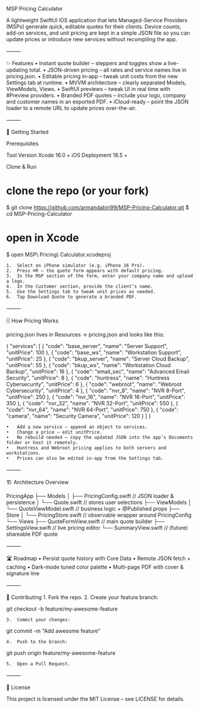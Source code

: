 MSP Pricing Calculator

A lightweight SwiftUI iOS application that lets Managed-Service Providers (MSPs) generate quick, editable quotes for their clients. Device counts, add-on services, and unit pricing are kept in a simple JSON file so you can update prices or introduce new services without recompiling the app.

⸻

✨ Features
	•	Instant quote builder – steppers and toggles show a live-updating total.
	•	JSON-driven pricing – all rates and service names live in pricing.json.
	•	Editable pricing in-app – tweak unit costs from the new Settings tab at runtime.
	•	MVVM architecture – clearly separated Models, ViewModels, Views.
	•	SwiftUI previews – tweak UI in real time with #Preview providers.
	•	Branded PDF quotes – include your logo, company and customer names in an exported PDF.
	•	iCloud-ready – point the JSON loader to a remote URL to update prices over-the-air.

⸻

🚀 Getting Started

Prerequisites

Tool	Version
Xcode	16.0 +
iOS Deployment	18.5 +

Clone & Run

# clone the repo (or your fork)
$ git clone https://github.com/armandabiri99/MSP-Pricing-Calculator.git
$ cd MSP-Pricing-Calculator

# open in Xcode
$ open MSP\ Pricing\ Calculator.xcodeproj

	1.	Select an iPhone simulator (e.g. iPhone 16 Pro).
	2.	Press ⌘R – the quote form appears with default pricing.
	3.	In the MSP section of the form, enter your company name and upload a logo.
	4.	In the Customer section, provide the client’s name.
	5.	Use the Settings tab to tweak unit prices as needed.
	6.	Tap Download Quote to generate a branded PDF.

⸻

🗄 How Pricing Works

pricing.json lives in Resources → pricing.json and looks like this:

{
  "services": [
    { "code": "base_server",   "name": "Server Support",            "unitPrice": 100 },
    { "code": "base_ws",       "name": "Workstation Support",       "unitPrice": 25  },
    { "code": "bkup_server",   "name": "Server Cloud Backup",        "unitPrice": 55  },
    { "code": "bkup_ws",       "name": "Workstation Cloud Backup",   "unitPrice": 16  },
    { "code": "email_sec",     "name": "Advanced Email Security",    "unitPrice": 8   },
    { "code": "huntress",      "name": "Huntress Cybersecurity",      "unitPrice": 6   },
    { "code": "webroot",       "name": "Webroot Cybersecurity",       "unitPrice": 4   },
    { "code": "nvr_8",         "name": "NVR 8-Port",                  "unitPrice": 250 },
    { "code": "nvr_16",        "name": "NVR 16-Port",                 "unitPrice": 350 },
    { "code": "nvr_32",        "name": "NVR 32-Port",                 "unitPrice": 550 },
    { "code": "nvr_64",        "name": "NVR 64-Port",                 "unitPrice": 750 },
    { "code": "camera",        "name": "Security Camera",             "unitPrice": 120 }
  ]
}

	•	Add a new service – append an object to services.
	•	Change a price – edit unitPrice.
	•	No rebuild needed – copy the updated JSON into the app’s Documents folder or host it remotely.
	•	Huntress and Webroot pricing applies to both servers and workstations.
	•	Prices can also be edited in-app from the Settings tab.

⸻

🏗 Architecture Overview

PricingApp
├── Models
│   ├── PricingConfig.swift    // JSON loader & persistence
│   └── Quote.swift            // stores user selections
├── ViewModels
│   └── QuoteViewModel.swift   // business logic + @Published props
├── Store
│   └── PricingStore.swift     // observable wrapper around PricingConfig
└── Views
    ├── QuoteFormView.swift    // main quote builder
    ├── SettingsView.swift     // live pricing editor
    └── SummaryView.swift      // (future) shareable PDF quote


⸻

🛣 Roadmap
	•	Persist quote history with Core Data
	•	Remote JSON fetch + caching
	•	Dark-mode tuned color palette
	•	Multi-page PDF with cover & signature line

⸻

🤝 Contributing
	1.	Fork the repo.
	2.	Create your feature branch:

git checkout -b feature/my-awesome-feature


	3.	Commit your changes:

git commit -m "Add awesome feature"


	4.	Push to the branch:

git push origin feature/my-awesome-feature


	5.	Open a Pull Request.

⸻

📄 License

This project is licensed under the MIT License – see LICENSE for details.